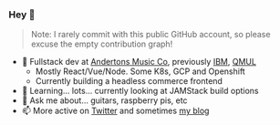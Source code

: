 ### Hey 👋
> Note: I rarely commit with this public GitHub account, so please excuse the empty contribution graph!

- :office: Fullstack dev at [Andertons Music Co]( https://www.andertons.co.uk/), previously [IBM]( https://github.com/IBM), [QMUL]( https://www.qmul.ac.uk/ )  
  - Mostly React/Vue/Node. Some K8s, GCP and Openshift
  - Currently building a headless commerce frontend
- 🌱 Learning... lots... currently looking at JAMStack build options
- 💬 Ask me about... guitars, raspberry pis, etc
- 📫 More active on [Twitter](https://twitter.com/tomsherlocked) and sometimes [my blog](https://tomsherlock.info)
